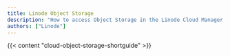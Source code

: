 ```yaml
---
title: Linode Object Storage
description: "How to access Object Storage in the Linode Cloud Manager."
authors: ["Linode"]
---
```


{{< content "cloud-object-storage-shortguide" >}}
